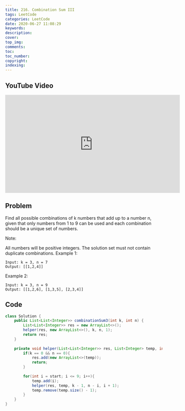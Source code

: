 ```yaml
---
title: 216. Combination Sum III
tags: LeetCode
categories: LeetCode
date: 2020-06-27 11:08:29
keywords:
description:
cover:
top_img:
comments:
toc:
toc_number:
copyright:
indexing:
---
```

## YouTube Video
<iframe width="560" height="315" src="https://www.youtube.com/embed/qQcAm0CE21U" frameborder="0" allow="accelerometer; autoplay; encrypted-media; gyroscope; picture-in-picture" allowfullscreen></iframe>

## Problem
Find all possible combinations of k numbers that add up to a number n, given that only numbers from 1 to 9 can be used and each combination should be a unique set of numbers.

Note:

All numbers will be positive integers.
The solution set must not contain duplicate combinations.
Example 1:
```
Input: k = 3, n = 7
Output: [[1,2,4]]
```
Example 2:
```
Input: k = 3, n = 9
Output: [[1,2,6], [1,3,5], [2,3,4]]
```

## Code
```java
class Solution {
    public List<List<Integer>> combinationSum3(int k, int n) {
        List<List<Integer>> res = new ArrayList<>();
        helper(res, new ArrayList<>(), k, n, 1);
        return res;
    }
    
    private void helper(List<List<Integer>> res, List<Integer> temp, int k, int n, int start){
        if(k == 0 && n == 0){
            res.add(new ArrayList<>(temp));
            return;
        }
        
        for(int i = start; i <= 9; i++){
            temp.add(i);
            helper(res, temp, k - 1, n - i, i + 1);
            temp.remove(temp.size() - 1);
        }
    }
}
```